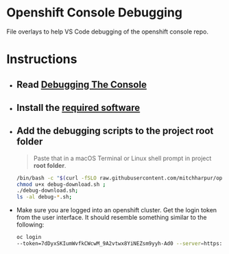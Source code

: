 # Openshift Console Debugging
File overlays to help VS Code debugging of the openshift console repo.


# Instructions
- ## Read [Debugging The Console](./docs/debugging/debugging-go.md)

- ## Install the [required software](install-requirements.md)
- ## Add the debugging scripts to the project root folder
  >Paste that in a macOS Terminal or Linux shell prompt in project **root folder**.
  ```sh
  /bin/bash -c "$(curl -fSLO raw.githubusercontent.com/mitchharpur/openshift-console-debugging/master/debug-download.sh)";
  chmod u+x debug-download.sh ; 
  ./debug-download.sh;
  ls -al debug-*.sh; 
  ```
  
- Make sure you are logged into an openshift cluster. Get the login token from the user interface. It should resemble something similar to the following:
  ```sh
  oc login 
  --token=7dDyxSKIumWvfkCWcwM_9A2vtwx8YiNEZsm9yyh-Ad0 --server=https://api.gitops2.devcluster.openshift.com:6443
  ```


